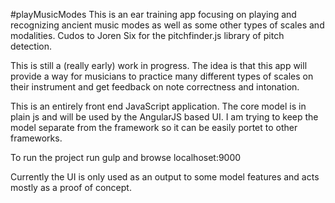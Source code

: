 #playMusicModes
This is an ear training app focusing on playing and recognizing ancient music modes as well as some other types of scales and modalities.
Cudos to Joren Six for the pitchfinder.js library of pitch detection.

This is still a (really early) work in progress.  The idea is that this app will provide a way for musicians to practice many different types of scales on their instrument and get feedback on note correctness and intonation.

This is an entirely front end JavaScript application.  The core model is in plain js and will be used by the AngularJS based UI.  I am trying to keep the model separate from the framework so it can be easily portet to other frameworks.

To run the project run gulp and browse localhoset:9000

Currently the UI is only used as an output to some model features and acts mostly as a proof of concept.  
